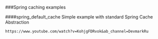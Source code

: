 ###Spring caching examples

####spring_default_cache
Simple example with standard Spring Cache Abstraction

    https://www.youtube.com/watch?v=KohjgFDRvok&ab_channel=DevmarkRu